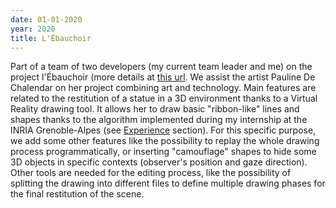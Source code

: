 ```yaml
---
date: 01-01-2020
year: 2020
title: L'Ébauchoir
---
```


Part of a team of two developers (my current team leader and me) on the project l'Ébauchoir (more details at [this url](https://www.experimenta.fr/explorer-par-le-geste/). We assist the artist Pauline De Chalendar on her project combining art and technology. Main features are related to the restitution of a statue in a 3D environment thanks to a Virtual Reality drawing tool. It allows her to draw basic "ribbon-like" lines and shapes thanks to the algorithm implemented during my internship at the INRIA Grenoble-Alpes (see [Experience](#experience) section). For this specific purpose, we add some other features like the possibility to replay the whole drawing process programmatically, or inserting "camouflage" shapes to hide some 3D objects in specific contexts (observer's position and gaze direction). Other tools are needed for the editing process, like the possibility of splitting the drawing into different files to define multiple drawing phases for the final restitution of the scene.